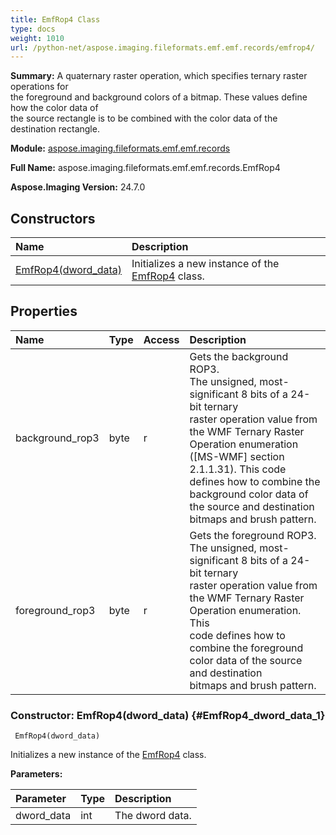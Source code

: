 ```yaml
---
title: EmfRop4 Class
type: docs
weight: 1010
url: /python-net/aspose.imaging.fileformats.emf.emf.records/emfrop4/
---
```


**Summary:** A quaternary raster operation, which specifies ternary raster operations for <br/>            the foreground and background colors of a bitmap. These values define how the color data of <br/>            the source rectangle is to be combined with the color data of the destination rectangle.

**Module:** [aspose.imaging.fileformats.emf.emf.records](/imaging/python-net/aspose.imaging.fileformats.emf.emf.records/)

**Full Name:** aspose.imaging.fileformats.emf.emf.records.EmfRop4

**Aspose.Imaging Version:** 24.7.0

## **Constructors**
| **Name** | **Description** |
| :- | :- |
| [EmfRop4(dword_data)](#EmfRop4_dword_data_1) | Initializes a new instance of the [EmfRop4](/imaging/python-net/aspose.imaging.fileformats.emf.emf.records/emfrop4/) class. |
## **Properties**
| **Name** | **Type** | **Access** | **Description** |
| :- | :- | :- | :- |
| background_rop3 | byte | r | Gets the background ROP3.<br/>            The unsigned, most-significant 8 bits of a 24-bit ternary <br/>            raster operation value from the WMF Ternary Raster Operation enumeration ([MS-WMF] section 2.1.1.31). This code defines how to combine the background color data of <br/>            the source and destination bitmaps and brush pattern. |
| foreground_rop3 | byte | r | Gets the foreground ROP3.<br/>            The unsigned, most-significant 8 bits of a 24-bit ternary <br/>            raster operation value from the WMF Ternary Raster Operation enumeration. This <br/>            code defines how to combine the foreground color data of the source and destination <br/>            bitmaps and brush pattern. |


### Constructor: EmfRop4(dword_data) {#EmfRop4_dword_data_1}


```
 EmfRop4(dword_data) 
```

Initializes a new instance of the [EmfRop4](/imaging/python-net/aspose.imaging.fileformats.emf.emf.records/emfrop4/) class.

**Parameters:**

| Parameter | Type | Description |
| :- | :- | :- |
| dword_data | int | The dword data. |


